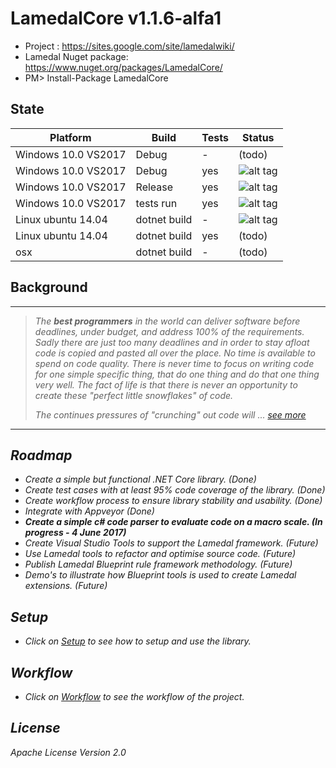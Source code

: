 # LamedalCore v1.1.6-alfa1
* Project : https://sites.google.com/site/lamedalwiki/
* Lamedal Nuget package: https://www.nuget.org/packages/LamedalCore/
* PM> Install-Package LamedalCore

## State
Platform           | Build      |Tests|Status
-------------------|------------|-----|---------
Windows 10.0 VS2017|Debug       | -   | (todo)
Windows 10.0 VS2017|Debug       | yes | ![alt tag](https://ci.appveyor.com/api/projects/status/s8ox68g39xc9tfne?svg=true) 
Windows 10.0 VS2017|Release     | yes | ![alt tag](https://ci.appveyor.com/api/projects/status/9t93y3013de1ktwg?svg=true)
Windows 10.0 VS2017|tests run   | yes | ![alt tag](https://ci.appveyor.com/api/projects/status/r64leqcijlqfj24h?svg=true)
Linux ubuntu 14.04 |dotnet build| -   | ![alt tag](https://travis-ci.org/perezLamed/LamedalCore.svg?branch=master)
Linux ubuntu 14.04 |dotnet build| yes | (todo)
osx                |dotnet build| -   | (todo)

## Background
-------------------------------------------------------------------------------------
> <i> The **best programmers** in the world can deliver software before deadlines, under budget, 
> and address 100% of the requirements. Sadly there are just too many deadlines and in order 
> to stay afloat code is copied and pasted all over the place. No time is available to spend 
> on code quality. There is never time to focus on writing code for one simple specific thing, 
> that do one thing and do that one thing very well. The fact of life is that there is never 
> an opportunity to create these "perfect little snowflakes" of code. 
>
> The continues pressures of "crunching" out code will ... [see more](https://sites.google.com/site/lamedalwiki/)
--------------------------------------------------------------------------------------------

## Roadmap
* *Create a simple but functional .NET Core library. (Done)*
* *Create test cases with at least 95% code coverage of the library. (Done)* 
* *Create workflow process to ensure library stability and usability. (Done)*
* *Integrate with Appveyor (Done)*
* **Create a simple c# code parser to evaluate code on a macro scale. (In progress - 4 June 2017)**
* Create Visual Studio Tools to support the Lamedal framework. (Future)
* Use Lamedal tools to refactor and optimise source code. (Future)
* Publish Lamedal Blueprint rule framework methodology. (Future)
* Demo's to illustrate how Blueprint tools is used to create Lamedal extensions. (Future)

## Setup
* Click on [Setup](docs/Setup.md) to see how to setup and use the library.

## Workflow
* Click on [Workflow](docs/Workflow.md) to see the workflow of the project.

## License
Apache License Version 2.0
